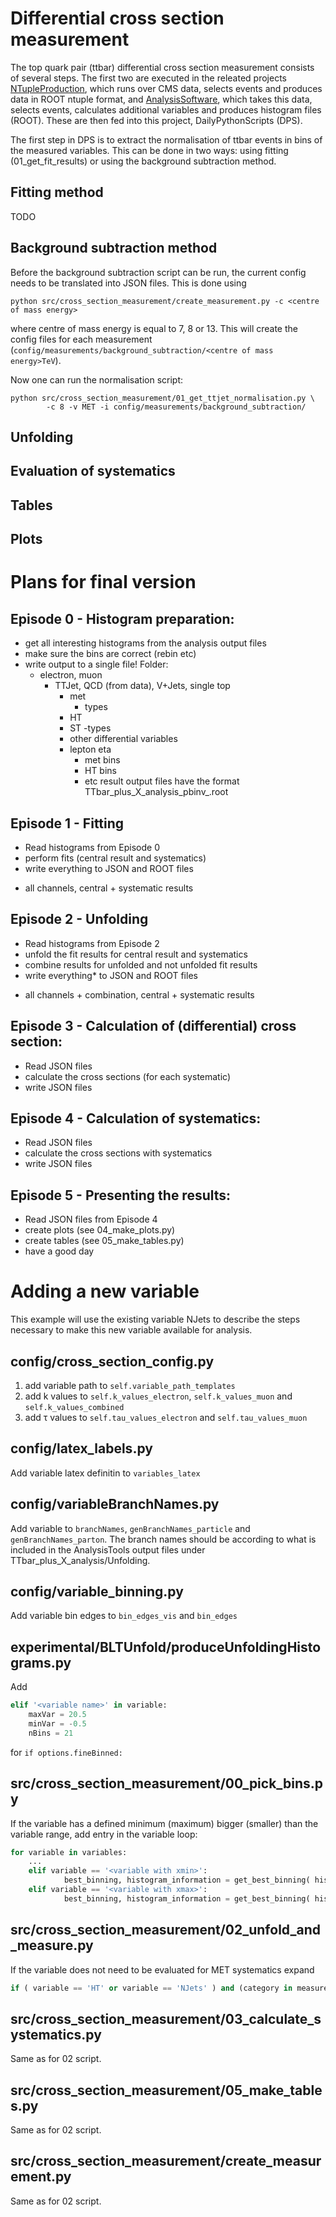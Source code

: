 # Differential cross section measurement
The top quark pair (ttbar) differential cross section measurement consists of
several steps. The first two are executed in the releated projects
[NTupleProduction](https://github.com/BristolTopGroup/NTupleProduction),
which runs over CMS data, selects events and produces data in ROOT
ntuple format, and [AnalysisSoftware](https://github.com/BristolTopGroup/AnalysisSoftware),
which takes this data, selects events, calculates additional variables and produces
histogram files (ROOT). These are then fed into this project, DailyPythonScripts (DPS).

The first step in DPS is to extract the normalisation of ttbar events in bins
of the measured variables. This can be done in two ways: using fitting (01_get_fit_results)
or using the background subtraction method. 

## Fitting method
TODO

## Background subtraction method
Before the background subtraction script can be run, the current config needs
to be translated into JSON files. This is done using
```shell
python src/cross_section_measurement/create_measurement.py -c <centre of mass energy>
```
where centre of mass energy is equal to 7, 8 or 13.
This will create the config files for each measurement 
(```config/measurements/background_subtraction/<centre of mass energy>TeV```).

Now one can run the normalisation script:
```shell
python src/cross_section_measurement/01_get_ttjet_normalisation.py \
        -c 8 -v MET -i config/measurements/background_subtraction/
```

## Unfolding

## Evaluation of systematics

## Tables

## Plots

# Plans for final version

## Episode 0 - Histogram preparation:
- get all interesting histograms from the analysis output files
- make sure the bins are correct (rebin etc)
- write output to a single file! Folder:
    - electron, muon
        - TTJet, QCD (from data), V+Jets, single top
            - met 
                - types
            - HT
            - ST
                -types
            - other differential variables
            - lepton eta
                - met bins
                - HT bins
                - etc
result output files have the format
TTbar_plus_X_analysis_<lumi>pbinv_<nbtag>.root


## Episode 1 - Fitting
- Read histograms from Episode 0
- perform fits (central result and systematics)
- write everything to JSON and ROOT files

* all channels, central + systematic results

## Episode 2 - Unfolding
- Read histograms from Episode 2
- unfold the fit results for central result and systematics
- combine results for unfolded and not unfolded fit results
- write everything* to JSON and ROOT files

* all channels + combination, central + systematic results

## Episode 3 - Calculation of (differential) cross section:
- Read JSON files
- calculate the cross sections (for each systematic)
- write JSON files

## Episode 4 - Calculation of systematics:
- Read JSON files
- calculate the cross sections with systematics
- write JSON files

## Episode 5 - Presenting the results:
- Read JSON files from Episode 4
- create plots (see 04_make_plots.py)
- create tables (see 05_make_tables.py)
- have a good day

# Adding a new variable
This example will use the existing variable NJets to describe the steps
necessary to make this new variable available for analysis.

## config/cross_section_config.py
1. add variable path to ```self.variable_path_templates```
2. add k values to ```self.k_values_electron```, ```self.k_values_muon``` and ```self.k_values_combined```
3. add &tau; values to ```self.tau_values_electron``` and ```self.tau_values_muon```

## config/latex_labels.py
Add variable latex definitin to ```variables_latex```

## config/variableBranchNames.py
Add variable to ```branchNames```, ```genBranchNames_particle``` and ```genBranchNames_parton```.
The branch names should be according to what is included in the AnalysisTools output files under TTbar_plus_X_analysis/Unfolding.

## config/variable_binning.py
Add variable bin edges to ```bin_edges_vis``` and ```bin_edges```

## experimental/BLTUnfold/produceUnfoldingHistograms.py
Add
```python
elif '<variable name>' in variable:
    maxVar = 20.5
    minVar = -0.5
    nBins = 21
```
for ```if options.fineBinned:```

## src/cross_section_measurement/00_pick_bins.py
If the variable has a defined minimum (maximum) bigger (smaller) than the
variable range, add entry in the variable loop:
```python
for variable in variables:
    ...
    elif variable == '<variable with xmin>':
            best_binning, histogram_information = get_best_binning( histogram_information , p_min, s_min, n_min, x_min=<xmin> )
    elif variable == '<variable with xmax>':
            best_binning, histogram_information = get_best_binning( histogram_information , p_min, s_min, n_min, x_max=<xmax> )
```



## src/cross_section_measurement/02_unfold_and_measure.py
If the variable does not need to be evaluated for MET systematics expand
```python
if ( variable == 'HT' or variable == 'NJets' ) and (category in measurement_config.met_systematics_suffixes and not category in ['JES_up', 'JES_down', 'JER_up', 'JER_down']):
```
## src/cross_section_measurement/03_calculate_systematics.py
Same as for 02 script.

## src/cross_section_measurement/05_make_tables.py
Same as for 02 script.

##  src/cross_section_measurement/create_measurement.py
Same as for 02 script.






